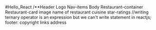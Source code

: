 #Hello_React
/**Header
    Logo
    Nav-items
 Body
    Restaurant-container
    Restaurant-card
        image
        name of restaurant
        cuisine
        star-ratings
    //writing    ternary operator is an expression but we can't write statement in reactjs; 
footer:
    copyright
    links
    address